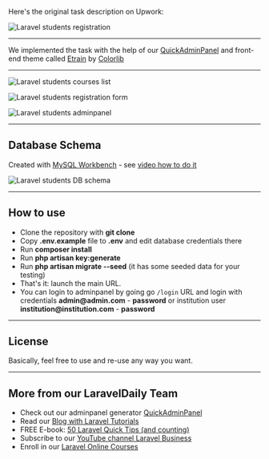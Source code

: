 Here's the original task description on Upwork:

![Laravel students registration](https://laraveldaily.com/wp-content/uploads/2019/11/Screen_Shot_2019-10-27_at_3.37.19_PM.png)

---

We implemented the task with the help of our [QuickAdminPanel](https://quickadminpanel.com) and front-end theme called [Etrain](https://colorlib.com/wp/template/etrain/) by [Colorlib](https://colorlib.com)

---

![Laravel students courses list](https://laraveldaily.com/wp-content/uploads/2019/11/Screen-Shot-2019-11-05-at-9.46.36-AM.png)

![Laravel students registration form](https://laraveldaily.com/wp-content/uploads/2019/11/Screen-Shot-2019-11-05-at-9.48.27-AM.png)

![Laravel students adminpanel](https://laraveldaily.com/wp-content/uploads/2019/11/Screen-Shot-2019-11-05-at-9.47.36-AM.png)

---

## Database Schema

Created with [MySQL Workbench](https://www.mysql.com/products/workbench/) - see [video how to do it](https://www.youtube.com/watch?v=RbKEYDtkAJI)

![Laravel students DB schema](https://laraveldaily.com/wp-content/uploads/2019/11/Screen-Shot-2019-11-05-at-10.07.17-AM.png)

---

## How to use

- Clone the repository with __git clone__
- Copy __.env.example__ file to __.env__ and edit database credentials there
- Run __composer install__
- Run __php artisan key:generate__
- Run __php artisan migrate --seed__ (it has some seeded data for your testing)
- That's it: launch the main URL. 
- You can login to adminpanel by going go `/login` URL and login with credentials __admin@admin.com__ - __password__ or institution user __institution@institution.com__ - __password__ 

---

## License

Basically, feel free to use and re-use any way you want.

---

## More from our LaravelDaily Team

- Check out our adminpanel generator [QuickAdminPanel](https://quickadminpanel.com)
- Read our [Blog with Laravel Tutorials](https://laraveldaily.com)
- FREE E-book: [50 Laravel Quick Tips (and counting)](https://laraveldaily.com/free-e-book-40-laravel-quick-tips-and-counting/)
- Subscribe to our [YouTube channel Laravel Business](https://www.youtube.com/channel/UCTuplgOBi6tJIlesIboymGA)
- Enroll in our [Laravel Online Courses](https://laraveldaily.teachable.com/)
